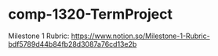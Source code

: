 # comp-1320-TermProject
Milestone 1 Rubric: https://www.notion.so/Milestone-1-Rubric-bdf5789d44b84fb28d3087a76cd13e2b
